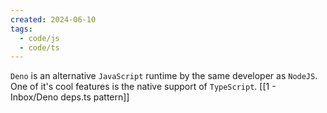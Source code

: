 ```yaml
---
created: 2024-06-10
tags:
  - code/js
  - code/ts
---
```

`Deno` is an alternative `JavaScript` runtime by the same developer as `NodeJS`. One of it's cool features is the native support of `TypeScript`. 
[[1 - Inbox/Deno deps.ts pattern]]